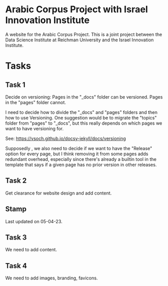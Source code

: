 # Arabic Corpus Project with Israel Innovation Institute
A website for the Arabic Corpus Project.
This is a joint project between the Data Science Institute at Reichman University and the Israel Innovation Institute.

# Tasks
## Task 1
Decide on versioning: Pages in the "_docs" folder can be versioned. Pages in the "pages" folder cannot.

I need to decide how to divide the "_docs" and "pages" folders and then how to use Versioning. One suggestion would be to migrate the "topics" folder from "pages" to "_docs", but this really depends on which pages we want to have versioning for.

See: https://vsoch.github.io/docsy-jekyll/docs/versioning

Supposedly , we also need to decide if we want to have the "Release" option for every page, but I think removing it from some pages adds redundant overhead, especially since there's already a builtin tool in the template that says if a given page has no prior version in other releases.

## Task 2
Get clearance for website design and add content.

## Stamp
Last updated on 05-04-23.
## Task 3
We need to add content.

## Task 4
We need to add images, branding, favicons.
